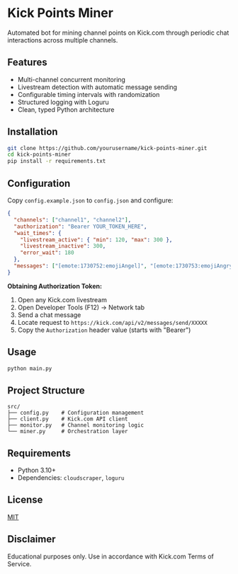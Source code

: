 # Kick Points Miner

Automated bot for mining channel points on Kick.com through periodic chat interactions across multiple channels.

## Features

- Multi-channel concurrent monitoring
- Livestream detection with automatic message sending
- Configurable timing intervals with randomization
- Structured logging with Loguru
- Clean, typed Python architecture

## Installation

```bash
git clone https://github.com/yourusername/kick-points-miner.git
cd kick-points-miner
pip install -r requirements.txt
```

## Configuration

Copy `config.example.json` to `config.json` and configure:

```json
{
  "channels": ["channel1", "channel2"],
  "authorization": "Bearer YOUR_TOKEN_HERE",
  "wait_times": {
    "livestream_active": { "min": 120, "max": 300 },
    "livestream_inactive": 300,
    "error_wait": 180
  },
  "messages": ["[emote:1730752:emojiAngel]", "[emote:1730753:emojiAngry]"]
}
```

**Obtaining Authorization Token:**

1. Open any Kick.com livestream
2. Open Developer Tools (F12) → Network tab
3. Send a chat message
4. Locate request to `https://kick.com/api/v2/messages/send/XXXXX`
5. Copy the `Authorization` header value (starts with "Bearer")

## Usage

```bash
python main.py
```

## Project Structure

```
src/
├── config.py    # Configuration management
├── client.py    # Kick.com API client
├── monitor.py   # Channel monitoring logic
└── miner.py     # Orchestration layer
```

## Requirements

- Python 3.10+
- Dependencies: `cloudscraper`, `loguru`

## License

[MIT](LICENSE)

## Disclaimer

Educational purposes only. Use in accordance with Kick.com Terms of Service.
